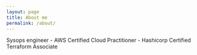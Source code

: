 ```yaml
---
layout: page
title: About me
permalink: /about/
---
```


Sysops engineer - AWS Certified Cloud Practitioner - Hashicorp Certified Terraform Associate